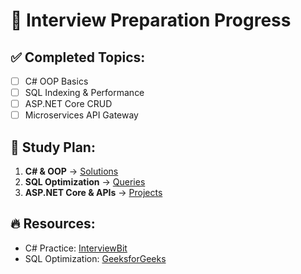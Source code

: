 # 🚀 Interview Preparation Progress

## ✅ Completed Topics:
- [ ] C# OOP Basics  
- [ ] SQL Indexing & Performance  
- [ ] ASP.NET Core CRUD  
- [ ] Microservices API Gateway  

## 📌 Study Plan:
1. **C# & OOP** → [Solutions](./CSharp-Basics/)  
2. **SQL Optimization** → [Queries](./SQL-Optimization/)  
3. **ASP.NET Core & APIs** → [Projects](./ASPNET-Core/)  

## 🔥 Resources:
- C# Practice: [InterviewBit](https://www.interviewbit.com/csharp-interview-questions/)  
- SQL Optimization: [GeeksforGeeks](https://www.geeksforgeeks.org/sql-performance-tuning-tips/)  
